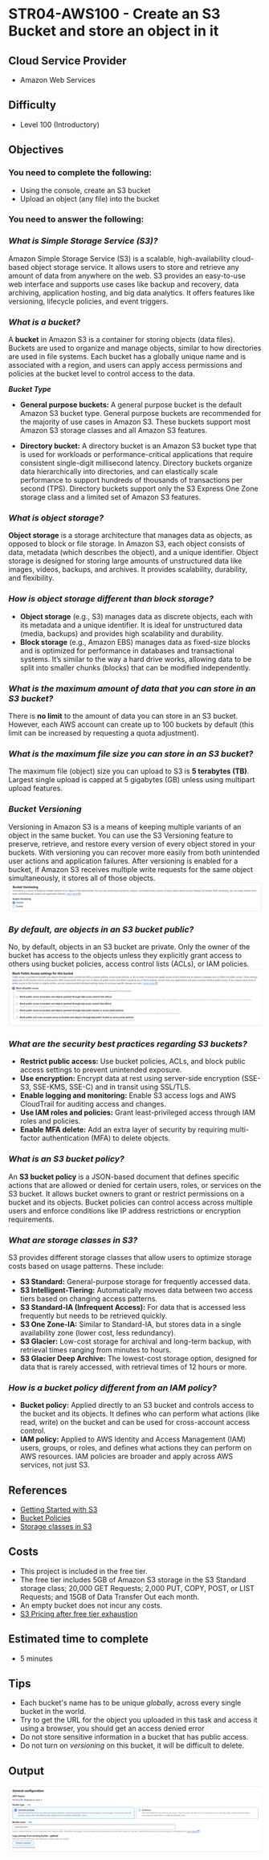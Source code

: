 # STR04-AWS100 - Create an S3 Bucket and store an object in it

## Cloud Service Provider
- Amazon Web Services

## Difficulty
- Level 100 (Introductory)

## Objectives

### You need to complete the following:

- Using the console, create an S3 bucket
- Upload an object (any file) into the bucket


### You need to answer the following:

### ***What is Simple Storage Service (S3)?***

Amazon Simple Storage Service (S3) is a scalable, high-availability cloud-based object storage service. It allows users to store and retrieve any amount of data from anywhere on the web. S3 provides an easy-to-use web interface and supports use cases like backup and recovery, data archiving, application hosting, and big data analytics. It offers features like versioning, lifecycle policies, and event triggers.

### ***What is a bucket?***

A **bucket** in Amazon S3 is a container for storing objects (data files). Buckets are used to organize and manage objects, similar to how directories are used in file systems. Each bucket has a globally unique name and is associated with a region, and users can apply access permissions and policies at the bucket level to control access to the data.

***Bucket Type***
- **General purpose buckets:** A general purpose bucket is the default Amazon S3 bucket type. General purpose buckets are recommended for the majority of use cases in Amazon S3. These buckets support most Amazon S3 storage classes and all Amazon S3 features.

- **Directory bucket:** A directory bucket is an Amazon S3 bucket type that is used for workloads or performance-critical applications that require consistent single-digit millisecond latency. Directory buckets organize data hierarchically into directories, and can elastically scale performance to support hundreds of thousands of transactions per second (TPS). Directory buckets support only the S3 Express One Zone storage class and a limited set of Amazon S3 features.

### ***What is object storage?***

**Object storage** is a storage architecture that manages data as objects, as opposed to block or file storage. In Amazon S3, each object consists of data, metadata (which describes the object), and a unique identifier. Object storage is designed for storing large amounts of unstructured data like images, videos, backups, and archives. It provides scalability, durability, and flexibility.

### ***How is object storage different than block storage?***

- **Object storage** (e.g., S3) manages data as discrete objects, each with its metadata and a unique identifier. It is ideal for unstructured data (media, backups) and provides high scalability and durability.
- **Block storage** (e.g., Amazon EBS) manages data as fixed-size blocks and is optimized for performance in databases and transactional systems. It’s similar to the way a hard drive works, allowing data to be split into smaller chunks (blocks) that can be modified independently.

### ***What is the maximum amount of data that you can store in an S3 bucket?***

There is **no limit** to the amount of data you can store in an S3 bucket. However, each AWS account can create up to 100 buckets by default (this limit can be increased by requesting a quota adjustment).

### ***What is the maximum file size you can store in an S3 bucket?***

The maximum file (object) size you can upload to S3 is **5 terabytes (TB)**. Largest single upload is capped at 5 gigabytes (GB) unless using multipart upload features.

### ***Bucket Versioning***
Versioning in Amazon S3 is a means of keeping multiple variants of an object in the same bucket. You can use the S3 Versioning feature to preserve, retrieve, and restore every version of every object stored in your buckets. With versioning you can recover more easily from both unintended user actions and application failures. After versioning is enabled for a bucket, if Amazon S3 receives multiple write requests for the same object simultaneously, it stores all of those objects.
![alt text](versioning.png)

### ***By default, are objects in an S3 bucket public?***

No, by default, objects in an S3 bucket are private. Only the owner of the bucket has access to the objects unless they explicitly grant access to others using bucket policies, access control lists (ACLs), or IAM policies.
![alt text](<public access.png>)

### ***What are the security best practices regarding S3 buckets?***

- **Restrict public access:** Use bucket policies, ACLs, and block public access settings to prevent unintended exposure.
- **Use encryption:** Encrypt data at rest using server-side encryption (SSE-S3, SSE-KMS, SSE-C) and in transit using SSL/TLS.
- **Enable logging and monitoring:** Enable S3 access logs and AWS CloudTrail for auditing access and changes.
- **Use IAM roles and policies:** Grant least-privileged access through IAM roles and policies.
- **Enable MFA delete:** Add an extra layer of security by requiring multi-factor authentication (MFA) to delete objects.


### ***What is an S3 bucket policy?***

An **S3 bucket policy** is a JSON-based document that defines specific actions that are allowed or denied for certain users, roles, or services on the S3 bucket. It allows bucket owners to grant or restrict permissions on a bucket and its objects. Bucket policies can control access across multiple users and enforce conditions like IP address restrictions or encryption requirements.

### ***What are storage classes in S3?***

S3 provides different storage classes that allow users to optimize storage costs based on usage patterns. These include:

- **S3 Standard:** General-purpose storage for frequently accessed data.
- **S3 Intelligent-Tiering:** Automatically moves data between two access tiers based on changing access patterns.
- **S3 Standard-IA (Infrequent Access):** For data that is accessed less frequently but needs to be retrieved quickly.
- **S3 One Zone-IA:** Similar to Standard-IA, but stores data in a single availability zone (lower cost, less redundancy).
- **S3 Glacier:** Low-cost storage for archival and long-term backup, with retrieval times ranging from minutes to hours.
- **S3 Glacier Deep Archive:** The lowest-cost storage option, designed for data that is rarely accessed, with retrieval times of 12 hours or more.

### ***How is a bucket policy different from an IAM policy?***

- **Bucket policy:** Applied directly to an S3 bucket and controls access to the bucket and its objects. It defines who can perform what actions (like read, write) on the bucket and can be used for cross-account access control.
- **IAM policy:** Applied to AWS Identity and Access Management (IAM) users, groups, or roles, and defines what actions they can perform on AWS resources. IAM policies are broader and apply across AWS services, not just S3.

## References
- [Getting Started with S3](https://docs.aws.amazon.com/AmazonS3/latest/gsg/GetStartedWithS3.html)
- [Bucket Policies](https://docs.aws.amazon.com/AmazonS3/latest/dev/access-policy-language-overview.html)
- [Storage classes in S3](https://aws.amazon.com/s3/storage-classes/)

## Costs
- This project is included in the free tier.
- The free tier includes 5GB of Amazon S3 storage in the S3 Standard storage class; 20,000 GET Requests; 2,000 PUT, COPY, POST, or LIST Requests; and 15GB of Data Transfer Out each month.
- An empty bucket does not incur any costs.
- [S3 Pricing after free tier exhaustion](https://aws.amazon.com/s3/pricing/?nc=sn&loc=4)

## Estimated time to complete
- 5 minutes

## Tips
- Each bucket's name has to be unique _globally_, across every single bucket in the world.
- Try to get the URL for the object you uploaded in this task and access it using a browser, you should get an access denied error
- Do not store sensitive information in a bucket that has public access.
- Do not turn on _versioning_ on this bucket, it will be difficult to delete.

## Output
![alt text](<bucket type.png>)